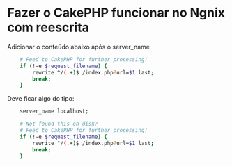 # Fazer o CakePHP funcionar no Ngnix com reescrita

Adicionar o conteúdo abaixo após o server_name

```bash
    # Feed to CakePHP for further processing!
    if (!-e $request_filename) {
        rewrite ^/(.+)$ /index.php?url=$1 last;
        break;
    }
```

Deve ficar algo do tipo:

```bash
	server_name localhost;

	# Not found this on disk?
    # Feed to CakePHP for further processing!
    if (!-e $request_filename) {
        rewrite ^/(.+)$ /index.php?url=$1 last;
        break;
    }
```